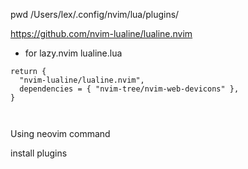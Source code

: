 pwd
/Users/lex/.config/nvim/lua/plugins/

https://github.com/nvim-lualine/lualine.nvim
- for lazy.nvim
lualine.lua
```
return {
  "nvim-lualine/lualine.nvim",
  dependencies = { "nvim-tree/nvim-web-devicons" },
}



```

Using neovim command 

install plugins
